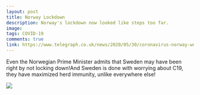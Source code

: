 ```yaml
---
layout: post
title: Norway Lockdown
description: Norway's lockdown now looked like steps too far.
image: 
tags: COVID-19
comments: true
link: https://www.telegraph.co.uk/news/2020/05/30/coronavirus-norway-wonders-should-have-like-sweden/
---
```

Even the Norwegian Prime Minister admits that Sweden may have been right
by not locking down!And Sweden is done with worrying about C19, they
have maximized herd immunity, unlike everywhere else!

![](https://lh3.googleusercontent.com/yv2pbsvv1lxfx5qb3L7finH4Cm2_ffhXtdu_maaXTQW9_Kkm6s3m0HzwuV8ht1lEM4x-7N0Pu3I9Aj08ccmf89mc2pr6xNu1ySwnvxHeVpuKyxXJYA8=w1280)
